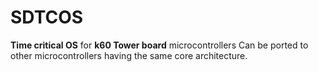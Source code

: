 # SDTCOS
**Time critical OS** for **k60 Tower board** microcontrollers
Can be ported to other microcontrollers having the same core architecture.
